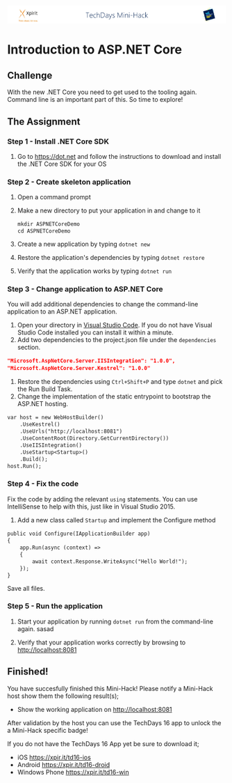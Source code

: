 ![Xpirit TechDays MiniHack Banner](../HackBanner-s.png)
# Introduction to ASP.NET Core #

## Challenge ##
With the new .NET Core you need to get used to the tooling again. Command line is an important part of this. So time to explore!

## The Assignment ##

### Step 1 - Install .NET Core SDK
1. Go to https://dot.net and follow the instructions to download and install the .NET Core SDK for your OS

### Step 2 - Create skeleton application ###
1. Open a command prompt
1. Make a new directory to put your application in and change to it

   ```
   mkdir ASPNETCoreDemo
   cd ASPNETCoreDemo
   ```
1. Create a new application by typing `dotnet new`
1. Restore the application's dependencies by typing `dotnet restore`
1. Verify that the application works by typing `dotnet run`

### Step 3 - Change application to ASP.NET Core ###
You will add additional dependencies to change the command-line
application to an ASP.NET application.

1. Open your directory in [Visual Studio Code](https://code.visualstudio.com). If you do not have Visual Studio Code
installed you can install it within a minute.
1. Add two dependencies to the project.json file under the `dependencies` section.
```json
"Microsoft.AspNetCore.Server.IISIntegration": "1.0.0",
"Microsoft.AspNetCore.Server.Kestrel": "1.0.0"
```
1. Restore the dependencies using `Ctrl+Shift+P` and type `dotnet` and pick the Run Build Task.
1. Change the implementation of the static entrypoint to bootstrap the ASP.NET hosting.
```CSharp
var host = new WebHostBuilder()
    .UseKestrel()
    .UseUrls("http://localhost:8081")
    .UseContentRoot(Directory.GetCurrentDirectory())
    .UseIISIntegration()
    .UseStartup<Startup>()
    .Build();
host.Run();
```
### Step 4 - Fix the code ###
Fix the code by adding the relevant `using` statements. You can use IntelliSense to help with this, just like in Visual Studio 2015. 

1. Add a new class called `Startup` and implement the Configure method
```CSharp
public void Configure(IApplicationBuilder app)
{
    app.Run(async (context) =>
    {
        await context.Response.WriteAsync("Hello World!");
    });
}
```
Save all files.

### Step 5 - Run the application ###
1. Start your application by running `dotnet run` from the command-line again.
sasad

1. Verify that your application works correctly by browsing to [http://localhost:8081](http://localhost:8081)


## Finished! ##
You have succesfully finished this Mini-Hack! Please notify a Mini-Hack host show them the following result(s);

- Show the working application on <http://localhost:8081>

After validation by the host you can use the TechDays 16 app to unlock the a Mini-Hack specific badge!

If you do not have the TechDays 16 App yet be sure to download it;
- iOS <https://xpir.it/td16-ios>
- Android <https://xpir.it/td16-droid>
- Windows Phone <https://xpir.it/td16-win>
